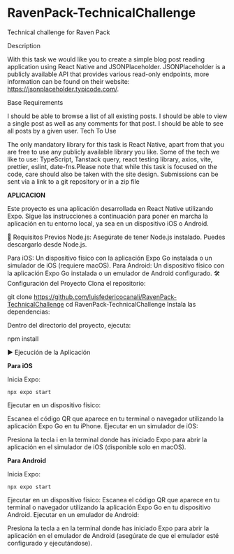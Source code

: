 # RavenPack-TechnicalChallenge
 Technical challenge for Raven Pack
 
Description

With this task we would like you to create a simple blog post reading 
application using React Native and JSONPlaceholder. 
JSONPlaceholder is a publicly available API that provides various 
read-only endpoints, more information can be found on their website: 
https://jsonplaceholder.typicode.com/.

Base Requirements

I should be able to browse a list of all existing posts.
I should be able to view a single post as well as any comments for that post.
I should be able to see all posts by a given user.
Tech To Use

The only mandatory library for this task is React Native, 
apart from that you are free to use any publicly available 
library you like. Some of the tech we like to use: TypeScript,
Tanstack query, react testing library, axios, vite, prettier, 
eslint, date-fns.Please note that while this task is focused on the code, 
care should also be taken with the site design.
Submissions can be sent via a link to a git repository or in a zip file

**APLICACION**

Este proyecto es una aplicación desarrollada en React Native utilizando Expo. Sigue las instrucciones a continuación para poner en marcha la aplicación en tu entorno local, ya sea en un dispositivo iOS o Android.

🚀 Requisitos Previos
Node.js: Asegúrate de tener Node.js instalado. Puedes descargarlo desde Node.js.


Para iOS: Un dispositivo físico con la aplicación Expo Go instalada o un simulador de iOS (requiere macOS).
Para Android: Un dispositivo físico con la aplicación Expo Go instalada o un emulador de Android configurado.
🛠️ Configuración del Proyecto
Clona el repositorio:

git clone https://github.com/luisfedericocanali/RavenPack-TechnicalChallenge
cd RavenPack-TechnicalChallenge
Instala las dependencias:

Dentro del directorio del proyecto, ejecuta:


npm install

▶️ Ejecución de la Aplicación

**Para iOS**

Inicia Expo:

```
npx expo start
```
Ejecutar en un dispositivo físico:

Escanea el código QR que aparece en tu terminal o navegador utilizando la aplicación Expo Go en tu iPhone.
Ejecutar en un simulador de iOS:

Presiona la tecla i en la terminal donde has iniciado Expo para abrir la aplicación en el simulador de iOS (disponible solo en macOS).

**Para Android**

Inicia Expo:
```
npx expo start
```

Ejecutar en un dispositivo físico:
Escanea el código QR que aparece en tu terminal o navegador utilizando la aplicación Expo Go en tu dispositivo Android.
Ejecutar en un emulador de Android:

Presiona la tecla a en la terminal donde has iniciado Expo para abrir la aplicación en el emulador de Android (asegúrate de que el emulador esté configurado y ejecutándose).
